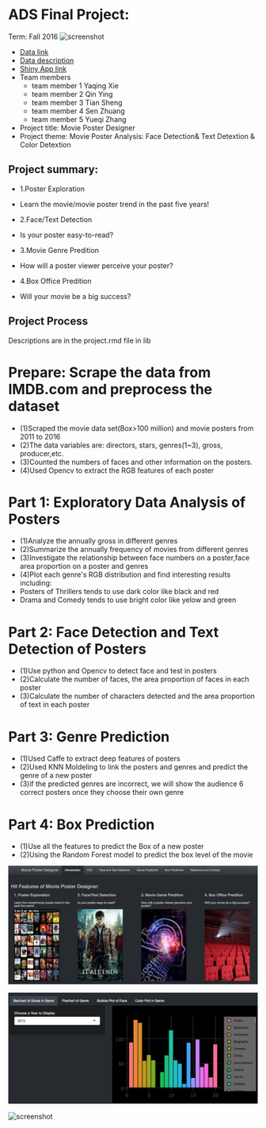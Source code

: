 
# ADS Final Project: 

Term: Fall 2016
![screenshot](doc/=image1.jpeg)
+ [Data link](http://www.imdb.com/search/title?year=2014,2014&title_type=feature&sort=boxoffice_gross_us,desc&page=4&ref_=adv_prv)
+ [Data description](doc/readme.html)
+ [Shiny App link](http://prezi.com/biyahojmsvrg/?utm_campaign=share&utm_medium=copy)
+ Team members
	+ team member 1 Yaqing Xie
	+ team member 2 Qin Ying
	+ team member 3 Tian Sheng
	+ team member 4 Sen Zhuang
	+ team member 5 Yueqi Zhang
+ Project title: Movie Poster Designer
+ Project theme: Movie Poster Analysis: Face Detection& Text Detextion & Color Detextion

## Project summary: 
+ 1.Poster Exploration
+ Learn the movie/movie poster trend in the past five years!

+ 2.Face/Text Detection
+ Is your poster easy-to-read?

+ 3.Movie Genre Predition
+ How will a poster viewer perceive your poster?

+ 4.Box Office Predition
+ Will your movie be a big success?

## Project Process
   Descriptions are in the project.rmd file in lib
# Prepare: Scrape the data from IMDB.com and preprocess the dataset
+ (1)Scraped the movie data set(Box>100 million) and movie posters from 2011 to 2016
+ (2)The data variables are: directors, stars, genres(1~3), gross, producer,etc.
+ (3)Counted the numbers of faces and other information on the posters.
+ (4)Used Opencv to extract the RGB features of each poster

# Part 1: Exploratory Data Analysis of Posters
+ (1)Analyze the annually gross in different genres
+ (2)Summarize the annually frequency of movies from different genres
+ (3)Investigate the relationship between face numbers on a poster,face area proportion on a poster and genres
+ (4)Plot each genre's RGB distribution and find interesting results including:
+  Posters of Thrillers tends to use dark color like black and red 
+  Drama and Comedy tends to use bright color like yelow and green

# Part 2: Face Detection and Text Detection of Posters
+ (1)Use python and Opencv to detect face and test in posters
+ (2)Calculate the number of faces, the area proportion of faces in each poster
+ (3)Calculate the number of characters detected and the area proportion of text in each poster

# Part 3: Genre Prediction
+  (1)Used Caffe to extract deep features of posters
+  (2)Used KNN Moldeling to link the posters and genres and predict the genre of a new poster
+  (3)if the predicted genres are incorrect, we will show the audience 6 correct posters once they choose their own genre

# Part 4: Box Prediction
+ (1)Use all the features to predict the Box of a new poster
+ (2)Using the Random Forest model to predict the box level of the movie


![screenshot](doc/image2.jpeg)

![screenshot](doc/image3.jpeg)

![screenshot](doc/image4.jpeg)

